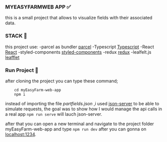 ### MYEASYFARMWEB APP ✅

this is a small project that allows to visualize fields with their associated data.

### STACK 🧩

this project use:
-parcel as bundler [parcel](https://parceljs.org/)
-Typescript [Typescript](https://www.typescriptlang.org//)
-React [React](https://fr.reactjs.org/)
-styled-components [styled-components](https://styled-components.com/)
-redux [redux](https://redux.js.org/)
-lealfelt.js [leafflet](https://react-leaflet.js.org/)

### Run Project 🚀

after cloning the project you can type these command;

```shell
    cd myEasyFarm-web-app
    npm i
```

instead of importing the file _partfields.json_ ,i used [json-server](https://www.npmjs.com/package/json-server) to be able to simulate requests, the goal was to show how I would manage the api calls in a real app `npm run serve` will lauch json-server.

after that you can open a new terminal and navigate to the project folder myEasyFarm-web-app and type `npm run dev` after you can gonna on [localhost:1234](http://127.0.0.1:1234).
